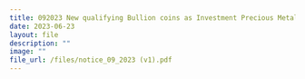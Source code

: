 ```yaml
---
title: 092023 New qualifying Bullion coins as Investment Precious Metals
date: 2023-06-23
layout: file
description: ""
image: ""
file_url: /files/notice_09_2023 (v1).pdf
---
```

